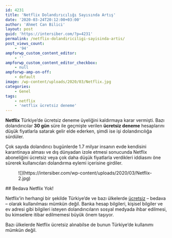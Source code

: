 ```yaml
---
id: 4231
title: 'Netflix Dolandırıcılığı Sayısında Artış'
date: '2020-03-24T20:12:00+03:00'
author: 'Ahmet Can Bilici'
layout: post
guid: 'https://intersiber.com/?p=4231'
permalink: /netflix-dolandiriciligi-sayisinda-artis/
post_views_count:
    - '94'
ampforwp_custom_content_editor:
    - ''
ampforwp_custom_content_editor_checkbox:
    - null
ampforwp-amp-on-off:
    - default
image: /wp-content/uploads/2020/03/Netflix.jpg
categories:
    - Genel
tags:
    - netflix
    - 'netflix ücretsiz deneme'
---
```


**Netflix** Türkiye’de ücretsiz deneme üyeliğini kaldırmaya karar vermişti. Bazı dolandırıcılar **30 gün** süre ile geçmişte verilen **ücretsiz deneme** hesaplarını düşük fiyatlarla satarak gelir elde ederken, şimdi ise işi dolandırıcılığa sürdüler.

Çok sayıda dolandırıcı bugünlerde 1.7 milyar insanın evde kendisini karantinaya alması ve dış dünyadan izole etmesi sonucunda Netflix aboneliğini ücretsiz veya çok daha düşük fiyatlarla verdikleri iddiasını öne sürerek kullanıcıları dolandırma eylemi içerisine girdiler.

<figure class="wp-block-image size-full">![](https://intersiber.com/wp-content/uploads/2020/03/Netflix-2.jpg)</figure>## Bedava Netflix Yok!

Netflix’in herhangi bir şekilde Türkiye’de ve bazı ülkelerde [ücretsiz](https://intersiber.com/netflix-1-aylik-ucretsiz-deneme-surumunu-turkiyede-kullanimdan-kaldirdi/) – bedava – olarak kullanılması mümkün değil. Banka hesap bilgileri, kişisel bilgiler ve ev adresi gibi bilgileri isteyen dolandırıcıların sosyal medyada ihbar edilmesi, bu kimselere itibar edilmemesi büyük önem taşıyor.

Bazı ülkelerde Netflix ücretsiz alınabilse de bunun Türkiye’de kullanımı mümkün değil.